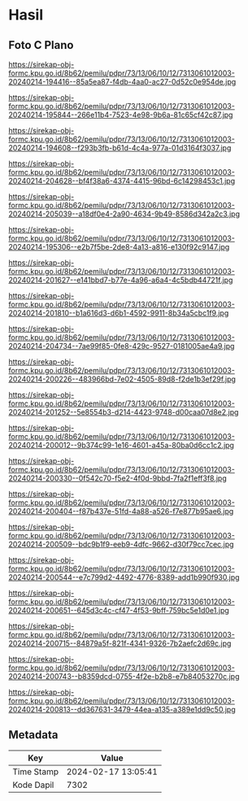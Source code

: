 # Hasil

## Foto C Plano

https://sirekap-obj-formc.kpu.go.id/8b62/pemilu/pdpr/73/13/06/10/12/7313061012003-20240214-194416--85a5ea87-f4db-4aa0-ac27-0d52c0e954de.jpg

https://sirekap-obj-formc.kpu.go.id/8b62/pemilu/pdpr/73/13/06/10/12/7313061012003-20240214-195844--266e11b4-7523-4e98-9b6a-81c65cf42c87.jpg

https://sirekap-obj-formc.kpu.go.id/8b62/pemilu/pdpr/73/13/06/10/12/7313061012003-20240214-194608--f293b3fb-b61d-4c4a-977a-01d3164f3037.jpg

https://sirekap-obj-formc.kpu.go.id/8b62/pemilu/pdpr/73/13/06/10/12/7313061012003-20240214-204628--bf4f38a6-4374-4415-96bd-6c14298453c1.jpg

https://sirekap-obj-formc.kpu.go.id/8b62/pemilu/pdpr/73/13/06/10/12/7313061012003-20240214-205039--a18df0e4-2a90-4634-9b49-8586d342a2c3.jpg

https://sirekap-obj-formc.kpu.go.id/8b62/pemilu/pdpr/73/13/06/10/12/7313061012003-20240214-195306--e2b7f5be-2de8-4a13-a816-e130f92c9147.jpg

https://sirekap-obj-formc.kpu.go.id/8b62/pemilu/pdpr/73/13/06/10/12/7313061012003-20240214-201627--e141bbd7-b77e-4a96-a6a4-4c5bdb44721f.jpg

https://sirekap-obj-formc.kpu.go.id/8b62/pemilu/pdpr/73/13/06/10/12/7313061012003-20240214-201810--b1a616d3-d6b1-4592-9911-8b34a5cbc1f9.jpg

https://sirekap-obj-formc.kpu.go.id/8b62/pemilu/pdpr/73/13/06/10/12/7313061012003-20240214-204734--7ae99f85-0fe8-429c-9527-0181005ae4a9.jpg

https://sirekap-obj-formc.kpu.go.id/8b62/pemilu/pdpr/73/13/06/10/12/7313061012003-20240214-200226--483966bd-7e02-4505-89d8-f2de1b3ef29f.jpg

https://sirekap-obj-formc.kpu.go.id/8b62/pemilu/pdpr/73/13/06/10/12/7313061012003-20240214-201252--5e8554b3-d214-4423-9748-d00caa07d8e2.jpg

https://sirekap-obj-formc.kpu.go.id/8b62/pemilu/pdpr/73/13/06/10/12/7313061012003-20240214-200012--9b374c99-1e16-4601-a45a-80ba0d6cc1c2.jpg

https://sirekap-obj-formc.kpu.go.id/8b62/pemilu/pdpr/73/13/06/10/12/7313061012003-20240214-200330--0f542c70-f5e2-4f0d-9bbd-7fa2f1eff3f8.jpg

https://sirekap-obj-formc.kpu.go.id/8b62/pemilu/pdpr/73/13/06/10/12/7313061012003-20240214-200404--f87b437e-51fd-4a88-a526-f7e877b95ae6.jpg

https://sirekap-obj-formc.kpu.go.id/8b62/pemilu/pdpr/73/13/06/10/12/7313061012003-20240214-200509--bdc9b1f9-eeb9-4dfc-9662-d30f79cc7cec.jpg

https://sirekap-obj-formc.kpu.go.id/8b62/pemilu/pdpr/73/13/06/10/12/7313061012003-20240214-200544--e7c799d2-4492-4776-8389-add1b990f930.jpg

https://sirekap-obj-formc.kpu.go.id/8b62/pemilu/pdpr/73/13/06/10/12/7313061012003-20240214-200651--645d3c4c-cf47-4f53-9bff-759bc5e1d0e1.jpg

https://sirekap-obj-formc.kpu.go.id/8b62/pemilu/pdpr/73/13/06/10/12/7313061012003-20240214-200715--84879a5f-821f-4341-9326-7b2aefc2d69c.jpg

https://sirekap-obj-formc.kpu.go.id/8b62/pemilu/pdpr/73/13/06/10/12/7313061012003-20240214-200743--b8359dcd-0755-4f2e-b2b8-e7b84053270c.jpg

https://sirekap-obj-formc.kpu.go.id/8b62/pemilu/pdpr/73/13/06/10/12/7313061012003-20240214-200813--dd367631-3479-44ea-a135-a389e1dd9c50.jpg


## Metadata

| Key        | Value               |
| ---------- | ------------------- |
| Time Stamp | 2024-02-17 13:05:41 |
| Kode Dapil | 7302                |



